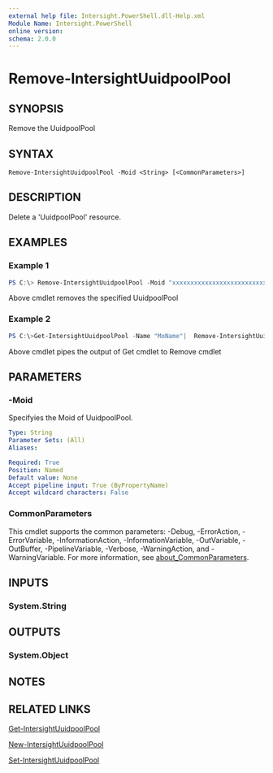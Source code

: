 ```yaml
---
external help file: Intersight.PowerShell.dll-Help.xml
Module Name: Intersight.PowerShell
online version:
schema: 2.0.0
---
```


# Remove-IntersightUuidpoolPool

## SYNOPSIS
Remove the UuidpoolPool

## SYNTAX

```
Remove-IntersightUuidpoolPool -Moid <String> [<CommonParameters>]
```

## DESCRIPTION
Delete a &apos;UuidpoolPool&apos; resource.

## EXAMPLES

### Example 1
```powershell
PS C:\> Remove-IntersightUuidpoolPool -Moid "xxxxxxxxxxxxxxxxxxxxxxxxxxx"
```
Above cmdlet removes the specified UuidpoolPool 

### Example 2
```powershell
PS C:\>Get-IntersightUuidpoolPool -Name "MoName"|  Remove-IntersightUuidpoolPool
```
Above cmdlet pipes the output of Get cmdlet to Remove cmdlet

## PARAMETERS

### -Moid
Specifyies the Moid of UuidpoolPool.

```yaml
Type: String
Parameter Sets: (All)
Aliases:

Required: True
Position: Named
Default value: None
Accept pipeline input: True (ByPropertyName)
Accept wildcard characters: False
```

### CommonParameters
This cmdlet supports the common parameters: -Debug, -ErrorAction, -ErrorVariable, -InformationAction, -InformationVariable, -OutVariable, -OutBuffer, -PipelineVariable, -Verbose, -WarningAction, and -WarningVariable. For more information, see [about_CommonParameters](http://go.microsoft.com/fwlink/?LinkID=113216).

## INPUTS

### System.String

## OUTPUTS

### System.Object
## NOTES

## RELATED LINKS

[Get-IntersightUuidpoolPool](./Get-IntersightUuidpoolPool.md)

[New-IntersightUuidpoolPool](./New-IntersightUuidpoolPool.md)

[Set-IntersightUuidpoolPool](./Set-IntersightUuidpoolPool.md)


